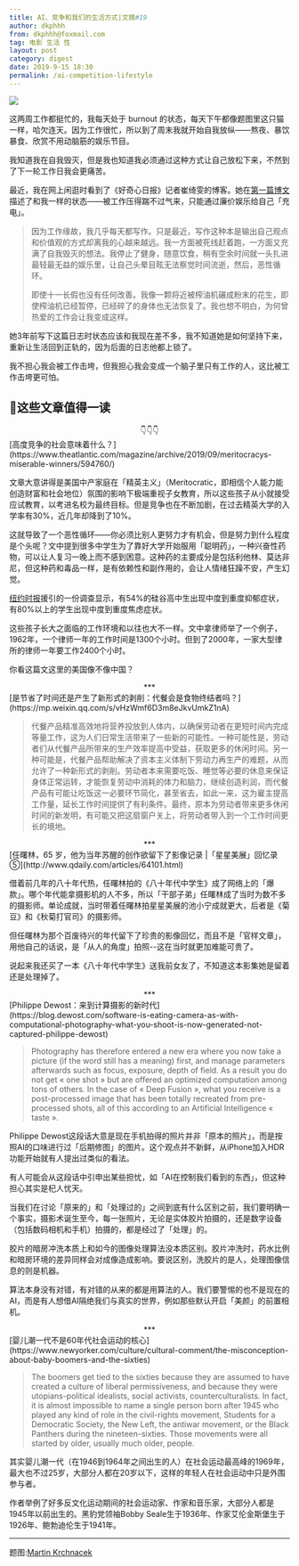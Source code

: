 ```yaml
---
title: AI、竞争和我们的生活方式|文摘#19
author: dkphhh
from: dkphhh@foxmail.com
tag: 电影 生活 性
layout: post
category: digest
date: 2019-9-15 18:30
permalink: /ai-competition-lifestyle
---
```


![](https://images.unsplash.com/photo-1565031053196-2f1fe75089db)

这两周工作都挺忙的，我每天处于 burnout 的状态，每天下午都像题图里这只猫一样，哈欠连天。因为工作很忙，所以到了周末我就开始自我放纵——熬夜、暴饮暴食、欣赏不用动脑筋的娱乐节目。

我知道我在自我毁灭，但是我也知道我必须通过这种方式让自己放松下来，不然到了下一轮工作日我会更痛苦。

最近，我在网上闲逛时看到了《好奇心日报》记者崔绮雯的博客。她在[第一篇博文](http://cuiqiwen.com/face-yourself/)描述了和我一样的状态——被工作压得踹不过气来，只能通过廉价娱乐给自己「充电」。

>
> 因为工作缘故，我几乎每天都写作。只是最近，写作这种本是输出自己观点和价值观的方式却离我的心越来越远。我一方面被死线赶着跑，一方面又充满了自我毁灭的想法。我停止了健身，随意饮食，稍有空余时间就一头扎进最轻最无益的娱乐里，让自己头晕目眩无法察觉时间流逝，然后，恶性循环。
>
> 即使十一长假也没有任何改善。我像一颗将近被榨油机碾成粉末的花生，即使榨油机已经暂停，已经碎了的身体也无法恢复了。我也想不明白，为何曾热爱的工作会让我变成这样。
>

她3年前写下这篇日志时状态应该和我现在差不多，我不知道她是如何坚持下来，重新让生活回到正轨的，因为后面的日志他都上锁了。

我不担心我会被工作击垮，但我担心我会变成一个脑子里只有工作的人，这比被工作击垮更可怕。

## 📰这些文章值得一读

<center>👇👇👇</center>
[高度竞争的社会意味着什么？](https://www.theatlantic.com/magazine/archive/2019/09/meritocracys-miserable-winners/594760/)

文章大意讲得是美国中产家庭在「精英主义」（Meritocratic，即相信个人能力能创造财富和社会地位）氛围的影响下极端重视子女教育，所以这些孩子从小就接受应试教育，以考进名校为最终目标。但是竞争也在不断加剧，在过去精英大学的入学率有30%，近几年却降到了10%。

这就导致了一个恶性循环——你必须比别人更努力才有机会，但是努力到什么程度是个头呢？文中提到很多中学生为了靠好大学开始服用「聪明药」，一种兴奋性药物，可以让人复习一晚上而不感到困意。这种药的主要成分是包括利他林、莫达非尼，但这种药和毒品一样，是有依赖性和副作用的，会让人情绪狂躁不安，产生幻觉。

[纽约时报](https://www.nytimes.com/2016/01/03/opinion/sunday/is-the-drive-for-success-making-our-children-sick.html)援引的一份调查显示，有54%的硅谷高中生出现中度到重度抑郁症状，有80%以上的学生出现中度到重度焦虑症状。

这些孩子长大之面临的工作环境和以往也大不一样。文中拿律师举了一个例子，1962年，一个律师一年的工作时间是1300个小时。但到了2000年，一家大型律所的律师一年要工作2400个小时。

你看这篇文这里的美国像不像中国？

 <center>***</center>
[是节省了时间还是产生了新形式的剥削：代餐会是食物终结者吗？](https://mp.weixin.qq.com/s/vHzWmf6D3m8eJkvUmkZ1nA)

> 代餐产品精准高效地将营养投放到人体内，以确保劳动者在更短时间内完成等量工作，这为人们日常生活带来了一些新的可能性。一种可能性是，劳动者们从代餐产品所带来的生产效率提高中受益，获取更多的休闲时间。另一种可能是，代餐产品帮助解决了资本主义体制下劳动力再生产的难题，从而允许了一种新形式的剥削。劳动者本来需要吃饭、睡觉等必要的休息来保证身体正常运转，才能恢复劳动中消耗的体力和脑力，继续创造利润，而代餐产品有可能让吃饭这一必要环节简化，甚至省去，如此一来，这为雇主提高工作量，延长工作时间提供了有利条件。最终，原本为劳动者带来更多休闲时间的新发明，有可能又把这扇窗户关上，将劳动者带入到一个工作时间更长的境地。

 <center>***</center>
[任曙林，65 岁，他为当年苏醒的创作欲留下了影像记录 |「星星美展」回忆录⑤](http://www.qdaily.com/articles/64101.html)

借着前几年的八十年代热，任曙林拍的《八十年代中学生》成了网络上的「爆款」。哪个年代能拿摄影机的人不多，所以「干部子弟」任曙林成了当时为数不多的摄影师。单论成就，当时带着任曙林拍星星美展的池小宁成就更大，后者是《菊豆》和《秋菊打官司》的摄影师。

但任曙林为那个百废待兴的年代留下了珍贵的影像回忆，而且不是「官样文章」，用他自己的话说，是「从人的角度」拍照--这在当时就更加难能可贵了。

说起来我还买了一本《八十年代中学生》送我前女友了，不知道这本影集她是留着还是处理掉了。

 <center>***</center>
 [Philippe Dewost：来到计算摄影的新时代](https://blog.dewost.com/software-is-eating-camera-as-with-computational-photography-what-you-shoot-is-now-generated-not-captured-philippe-dewost)

> Photography has therefore entered a new era where you now take a picture (if the word still has a meaning) first, and manage parameters afterwards such as focus, exposure, depth of field. As a result you do not get « one shot » but are offered an optimized computation among tons of others. In the case of « Deep Fusion », what you receive is a post-processed image that has been totally recreated from pre-processed shots, all of this according to an Artificial Intelligence « taste ».

Philippe Dewost这段话大意是现在手机拍得的照片并非「原本的照片」，而是按照AI的口味进行过「后期修图」的图片。这个观点并不新鲜，从iPhone加入HDR功能开始就有人提出过类似的看法。

有人可能会从这段话中引申出某些担忧，如「AI在控制我们看到的东西」，但这种担心其实是杞人忧天。

当我们在讨论「原来的」和「处理过的」之间到底有什么区别之前，我们要明确一个事实，摄影术诞生至今，每一张照片，无论是实体胶片拍摄的，还是数字设备（包括数码相机和手机）拍摄的，都是经过了「处理」的。

胶片的暗房冲洗本质上和如今的图像处理算法没本质区别。胶片冲洗时，药水比例和暗房环境的差异同样会对成像造成影响。要说区别，洗胶片的是人，处理图像信息的则是机器。

算法本身没有对错，有对错的从来的都是用算法的人。我们要警惕的也不是现在的AI，而是有人想借AI隔绝我们与真实的世界，例如那些默认开启「美颜」的前置相机。
 <center>***</center>
[婴儿潮一代不是60年代社会运动的核心](https://www.newyorker.com/culture/cultural-comment/the-misconception-about-baby-boomers-and-the-sixties)

> The boomers get tied to the sixties because they are assumed to have created a culture of liberal permissiveness, and because they were utopians-political idealists, social activists, counterculturalists. In fact, it is almost impossible to name a single person born after 1945 who played any kind of role in the civil-rights movement, Students for a Democratic Society, the New Left, the antiwar movement, or the Black Panthers during the nineteen-sixties. Those movements were all started by older, usually much older, people.

其实婴儿潮一代（在1946到1964年之间出生的人）在社会运动最高峰的1969年，最大也不过25岁，大部分人都在20岁以下，这样的年轻人在社会运动中只是外围参与者。

作者举例了好多反文化运动期间的社会运动家、作家和音乐家，大部分人都是1945年以前出生的。黑豹党领袖Bobby Seale生于1936年、作家艾伦金斯堡生于1926年、鲍勃迪伦生于1941年。

---

题图:[Martin Krchnacek](https://unsplash.com/photos/pxiSaARVWR0)


